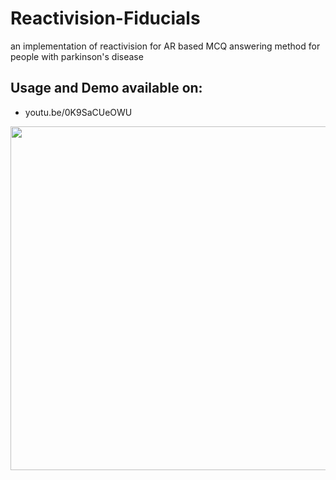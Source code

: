 # Reactivision-Fiducials
an implementation of reactivision for AR based MCQ answering method for people with parkinson's disease


## Usage and Demo available on:
 * youtu.be/0K9SaCUeOWU

<img src="https://media.giphy.com/media/FSsxnzHTo1zTDeoPAS/giphy.gif" width="550" height="auto" align="center" />
